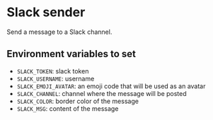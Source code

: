 # Slack sender

Send a message to a Slack channel.
## Environment variables to set

* `SLACK_TOKEN`: slack token
* `SLACK_USERNAME`: username
* `SLACK_EMOJI_AVATAR`: an emoji code that will be used as an avatar
* `SLACK_CHANNEL`: channel where the message will be posted
* `SLACK_COLOR`: border color of the message
* `SLACK_MSG`: content of the message
